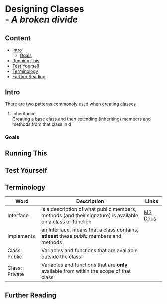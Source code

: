 # Designing Classes <br> *- A broken divide*

## Content

- [Intro](#intro)
  - [Goals](#goals)
- [Running This](#running-this)
- [Test Yourself](#test-yourself)
- [Terminology](#terminology)
- [Further Reading](#further-reading)

## Intro

There are two patterns commonoly used when creating classes

1. Inheritance <br>
Creating a base class and then extending (inheriting) members and methods from that class in d

### Goals

## Running This

## Test Yourself

## Terminology

| Word | Description | Links |
| --- | --- | --- |
| Interface | is a description of what public members, methods (and their signature) is available on a class or function | [MS Docs](https://learn.microsoft.com/en-us/dotnet/csharp/fundamentals/types/interfaces) |
| Implements | an Interface, means that a class contains, **atleast** these *public* members and methods | |
| Class: Public | Variables and functions that are available outside the class | |
| Class: Private | Variables and functions that are **only** available from within the scope of that class | |

## Further Reading
